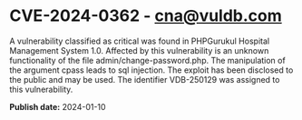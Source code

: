 # CVE-2024-0362 - cna@vuldb.com

A vulnerability classified as critical was found in PHPGurukul Hospital Management System 1.0. Affected by this vulnerability is an unknown functionality of the file admin/change-password.php. The manipulation of the argument cpass leads to sql injection. The exploit has been disclosed to the public and may be used. The identifier VDB-250129 was assigned to this vulnerability.

**Publish date:** 2024-01-10
